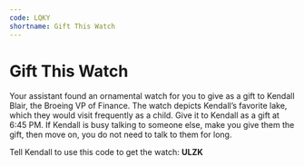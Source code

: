 ```yaml
---
code: LQKY
shortname: Gift This Watch
---
```


# Gift This Watch

Your assistant found an ornamental watch for you to give as a gift to Kendall Blair, the Broeing VP of Finance. The watch depicts Kendall’s favorite lake, which they would visit frequently as a child. Give it to Kendall as a gift at <span data-relativeminutes="15">6:45 PM</span>. If Kendall is busy talking to someone else, make you give them the gift, then move on, you do not need to talk to them for long.

Tell Kendall to use this code to get the watch: **ULZK**
